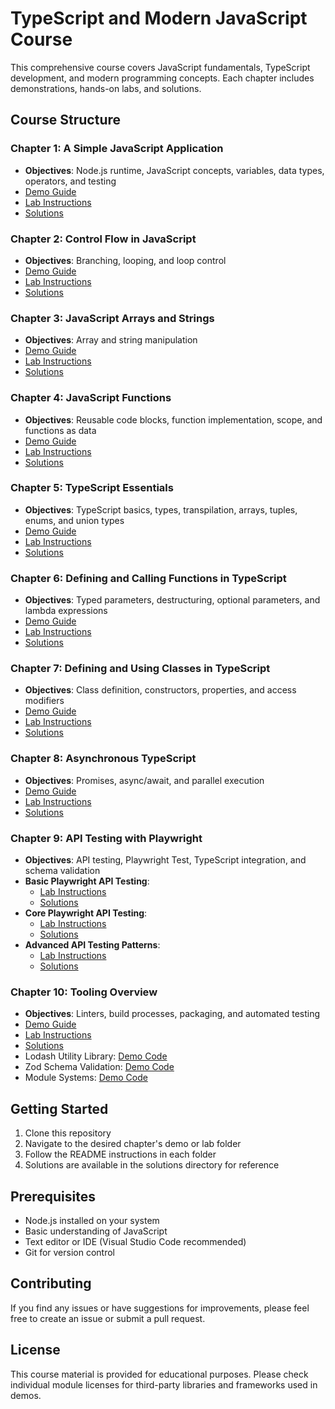 # TypeScript and Modern JavaScript Course

This comprehensive course covers JavaScript fundamentals, TypeScript development, and modern programming concepts. Each chapter includes demonstrations, hands-on labs, and solutions.

## Course Structure

### Chapter 1: A Simple JavaScript Application
- **Objectives**: Node.js runtime, JavaScript concepts, variables, data types, operators, and testing
- [Demo Guide](demos/basic-javascript/README.md)
- [Lab Instructions](labs/basic-javascript/README.md)
- [Solutions](/solutions/basic-javascript)

### Chapter 2: Control Flow in JavaScript
- **Objectives**: Branching, looping, and loop control
- [Demo Guide](demos/control-flow/README.md)
- [Lab Instructions](labs/control-flow/README.md)
- [Solutions](/solutions/control-flow)

### Chapter 3: JavaScript Arrays and Strings
- **Objectives**: Array and string manipulation
- [Demo Guide](demos/arrays-strings/README.md)
- [Lab Instructions](labs/arrays-strings/README.md)
- [Solutions](/solutions/arrays-strings)

### Chapter 4: JavaScript Functions
- **Objectives**: Reusable code blocks, function implementation, scope, and functions as data
- [Demo Guide](demos/functions/README.md)
- [Lab Instructions](labs/functions/README.md)
- [Solutions](/solutions/functions)

### Chapter 5: TypeScript Essentials
- **Objectives**: TypeScript basics, types, transpilation, arrays, tuples, enums, and union types
- [Demo Guide](demos/typescript-essentials/README.md)
- [Lab Instructions](labs/typescript-essentials/README.md)
- [Solutions](/solutions/typescript-essentials)

### Chapter 6: Defining and Calling Functions in TypeScript
- **Objectives**: Typed parameters, destructuring, optional parameters, and lambda expressions
- [Demo Guide](demos/typescript-functions/README.md)
- [Lab Instructions](labs/typescript-functions/README.md)
- [Solutions](/solutions/typescript-functions)

### Chapter 7: Defining and Using Classes in TypeScript
- **Objectives**: Class definition, constructors, properties, and access modifiers
- [Demo Guide](demos/typescript-classes/README.md)
- [Lab Instructions](labs/typescript-classes/README.md)
- [Solutions](/solutions/typescript-classes)

### Chapter 8: Asynchronous TypeScript
- **Objectives**: Promises, async/await, and parallel execution
- [Demo Guide](demos/typescript-async/README.md)
- [Lab Instructions](labs/typescript-async/README.md)
- [Solutions](/solutions/typescript-async)

### Chapter 9: API Testing with Playwright
- **Objectives**: API testing, Playwright Test, TypeScript integration, and schema validation
- **Basic Playwright API Testing**:
  - [Lab Instructions](labs/basic-playwright/README.md)
  - [Solutions](/solutions/basic-playwright)
- **Core Playwright API Testing**:
  - [Lab Instructions](labs/playwright-core/README.md)
  - [Solutions](/solutions/playwright-core)
- **Advanced API Testing Patterns**:
  - [Lab Instructions](labs/playwright-patterns/README.md)
  - [Solutions](/solutions/playwright-patterns)

### Chapter 10: Tooling Overview
- **Objectives**: Linters, build processes, packaging, and automated testing
- [Demo Guide](demos/typescript-tooling/README.md)
- [Lab Instructions](labs/typescript-tooling/README.md)
- [Solutions](/solutions/typescript-tooling)
- Lodash Utility Library: [Demo Code](demos/using-lodash)
- Zod Schema Validation: [Demo Code](demos/using-zod)
- Module Systems: [Demo Code](demos/importmodules)

## Getting Started

1. Clone this repository
2. Navigate to the desired chapter's demo or lab folder
3. Follow the README instructions in each folder
4. Solutions are available in the solutions directory for reference

## Prerequisites

- Node.js installed on your system
- Basic understanding of JavaScript
- Text editor or IDE (Visual Studio Code recommended)
- Git for version control

## Contributing

If you find any issues or have suggestions for improvements, please feel free to create an issue or submit a pull request.

## License

This course material is provided for educational purposes. Please check individual module licenses for third-party libraries and frameworks used in demos.
